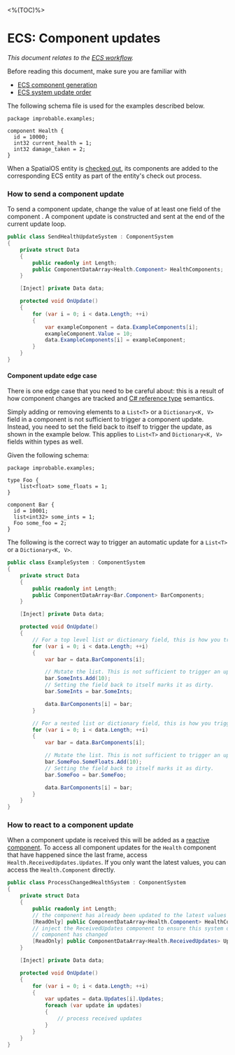 [//]: # (Doc of docs reference 33)
[//]: # (TODO - Tech writer review)

<%(TOC)%>
#  ECS: Component updates
 _This document relates to the [ECS workflow]({{urlRoot}}/reference/workflows/which-workflow)._

Before reading this document, make sure you are familiar with

  * [ECS component generation]({{urlRoot}}/reference/concepts/code-generation)
  * [ECS system update order]({{urlRoot}}/reference/workflows/ecs/system-update-order)

The following schema file is used for the examples described below.

```schemalang
package improbable.examples;

component Health {
  id = 10000;
  int32 current_health = 1;
  int32 damage_taken = 2;
}
```

When a SpatialOS entity is [checked out]({{urlRoot}}/reference/glossary#checking-out), its components are added to the corresponding ECS entity as part of the entity's check out process.

### How to send a component update

To send a component update, change the value of at least one field of the component . A component update is constructed and sent at the end of the current update loop.

```csharp
public class SendHealthUpdateSystem : ComponentSystem
{
    private struct Data
    {
        public readonly int Length;
        public ComponentDataArray<Health.Component> HealthComponents;
    }

    [Inject] private Data data;

    protected void OnUpdate()
    {
        for (var i = 0; i < data.Length; ++i)
        {
            var exampleComponent = data.ExampleComponents[i];
            exampleComponent.Value = 10;
            data.ExampleComponents[i] = exampleComponent;
        }
    }
}
```

#### Component update edge case

There is one edge case that you need to be careful about: this is a result of how component changes are tracked and [C# reference type](https://docs.microsoft.com/en-us/dotnet/csharp/language-reference/keywords/reference-types) semantics.

Simply adding or removing elements to a `List<T>` or a `Dictionary<K, V>` field in a component is not sufficient to trigger a component update. Instead, you need to set the field back to itself to trigger the update, as shown in the example below. This applies to `List<T>` and `Dictionary<K, V>` fields within types as well.

Given the following schema:

```schemalang
package improbable.examples;

type Foo {
    list<float> some_floats = 1;
}

component Bar {
  id = 10001;
  list<int32> some_ints = 1;
  Foo some_foo = 2;
}
```

The following is the correct way to trigger an automatic update for a `List<T>` or a `Dictionary<K, V>`.

```csharp
public class ExampleSystem : ComponentSystem
{
    private struct Data
    {
        public readonly int Length;
        public ComponentDataArray<Bar.Component> BarComponents;
    }

    [Inject] private Data data;

    protected void OnUpdate()
    {
        // For a top level list or dictionary field, this is how you trigger an automatic update.
        for (var i = 0; i < data.Length; ++i)
        {
            var bar = data.BarComponents[i];

            // Mutate the list. This is not sufficient to trigger an update.
            bar.SomeInts.Add(10);
            // Setting the field back to itself marks it as dirty.
            bar.SomeInts = bar.SomeInts;

            data.BarComponents[i] = bar;
        }

        // For a nested list or dictionary field, this is how you trigger an automatic update.
        for (var i = 0; i < data.Length; ++i)
        {
            var bar = data.BarComponents[i];

            // Mutate the list. This is not sufficient to trigger an update.
            bar.SomeFoo.SomeFloats.Add(10);
            // Setting the field back to itself marks it as dirty.
            bar.SomeFoo = bar.SomeFoo;

            data.BarComponents[i] = bar;
        }
    }
}
```

### How to react to a component update

When a component update is received this will be added as a [reactive component]({{urlRoot}}/reference/workflows/ecs/reactive-components).
To access all component updates for the `Health` component that have happened since the last frame, access `Health.ReceivedUpdates.Updates`.
If you only want the latest values, you can access the `Health.Component` directly.

```csharp
public class ProcessChangedHealthSystem : ComponentSystem
{
    private struct Data
    {
        public readonly int Length;
        // the component has already been updated to the latest values
        [ReadOnly] public ComponentDataArray<Health.Component> HealthComponents;
        // inject the ReceivedUpdates component to ensure this system only runs when the
        // component has changed
        [ReadOnly] public ComponentDataArray<Health.ReceivedUpdates> Updates;
    }

    [Inject] private Data data;

    protected void OnUpdate()
    {
        for (var i = 0; i < data.Length; ++i)
        {
            var updates = data.Updates[i].Updates;
            foreach (var update in updates)
            {
                // process received updates
            }
        }
    }
}
```
